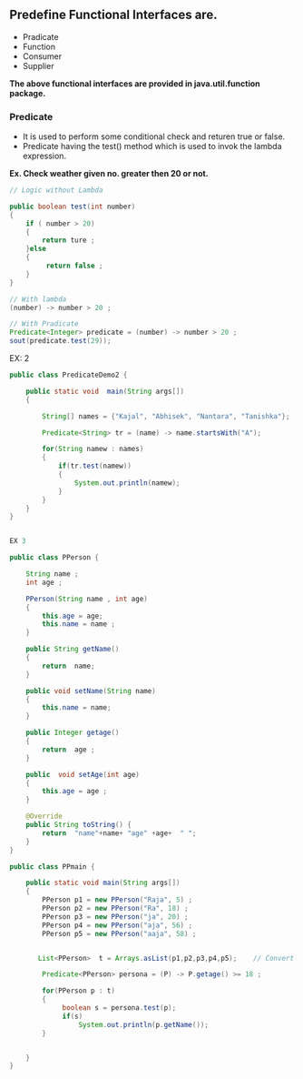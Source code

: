 ## Predefine Functional Interfaces are.
- Pradicate
- Function
- Consumer
- Supplier

**The above functional interfaces are provided in java.util.function package.**


### Predicate 

- It is used to perform some conditional check and returen true or false.
- Predicate having the test() method which is used to invok the lambda expression.

**Ex.  Check weather given no. greater then 20 or not.**

``````java
// Logic without Lambda 

public boolean test(int number)
{
    if ( number > 20)
    {
        return ture ; 
    }else 
    {
         return false ; 
    }
}

// With lambda 
(number) -> number > 20 ;

// With Pradicate 
Predicate<Integer> predicate = (number) -> number > 20 ; 
sout(predicate.test(29));
```````

EX: 2

``````java
public class PredicateDemo2 {

    public static void  main(String args[])
    {

        String[] names = {"Kajal", "Abhisek", "Nantara", "Tanishka"};

        Predicate<String> tr = (name) -> name.startsWith("A");

        for(String namew : names)
        {
            if(tr.test(namew))
            {
                System.out.println(namew);
            }
        }
    }
}


EX 3

public class PPerson {

    String name ;
    int age ;

    PPerson(String name , int age)
    {
        this.age = age;
        this.name = name ;
    }

    public String getName()
    {
        return  name;
    }

    public void setName(String name)
    {
        this.name = name;
    }

    public Integer getage()
    {
        return  age ;
    }

    public  void setAge(int age)
    {
        this.age = age ;
    }

    @Override
    public String toString() {
        return  "name"+name+ "age" +age+  " ";
    }
}

public class PPmain {

    public static void main(String args[])
    {
        PPerson p1 = new PPerson("Raja", 5) ;
        PPerson p2 = new PPerson("Ra", 18) ;
        PPerson p3 = new PPerson("ja", 20) ;
        PPerson p4 = new PPerson("aja", 56) ;
        PPerson p5 = new PPerson("aaja", 58) ;


       List<PPerson>  t = Arrays.asList(p1,p2,p3,p4,p5);    // Convert object into arrylist

        Predicate<PPerson> persona = (P) -> P.getage() >= 18 ;

        for(PPerson p : t)
        {
             boolean s = persona.test(p);
             if(s)
                 System.out.println(p.getName());
        }


    }
}
```````




